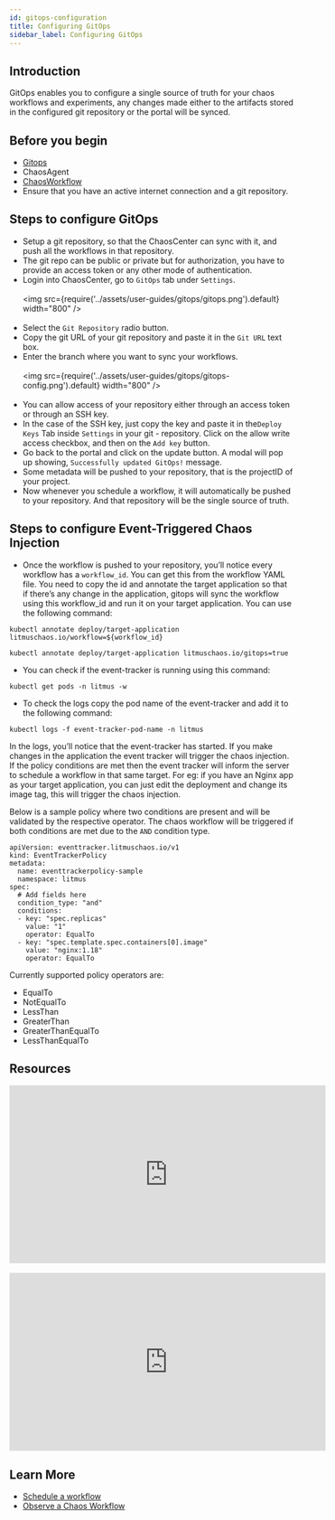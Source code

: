 ```yaml
---
id: gitops-configuration
title: Configuring GitOps
sidebar_label: Configuring GitOps
---
```


## Introduction

GitOps enables you to configure a single source of truth for your chaos workflows and experiments, any changes made either to the artifacts stored in the configured git repository or the portal will be synced.

## Before you begin
- [Gitops](../concepts/gitops)
- ChaosAgent
- [ChaosWorkflow](../concepts/chaos-workflow)
- Ensure that you have an active internet connection and a git repository. 


## Steps to configure GitOps



- Setup a git repository, so that the ChaosCenter can sync with it, and push all the workflows in that repository.
- The git repo can be public or private but for authorization, you have to provide an access token or any other mode of authentication.
- Login into ChaosCenter, go to `GitOps` tab under `Settings`.
<br/><br/>
<img src={require('../assets/user-guides/gitops/gitops.png').default} width="800"  />
<br/><br/>
- Select the `Git Repository` radio button.
- Copy the git URL of your git repository and paste it in the `Git URL` text box.
- Enter the branch where you want to sync your workflows.
<br/><br/>
<img src={require('../assets/user-guides/gitops/gitops-config.png').default} width="800"  />
<br/><br/>
- You can allow access of your repository either through an access token or through an SSH key.
- In the case of the SSH key, just copy the key and paste it in the`Deploy Keys` Tab inside `Settings` in your git - repository. Click on the allow write access checkbox, and then on the `Add key` button.
- Go back to the portal and click on the update button. A modal will pop up showing, `Successfully updated GitOps!` message.
- Some metadata will be pushed to your repository, that is the projectID of your project.
- Now whenever you schedule a workflow, it will automatically be pushed to your repository. And that repository will be the single source of truth.

## Steps to configure Event-Triggered Chaos Injection


- Once the workflow is pushed to your repository, you’ll notice every workflow has a `workflow_id`. You can get this from the workflow YAML file. You need to copy the id and annotate the target application so that if there’s any change in the application, gitops will sync the workflow using this workflow_id and run it on your target application. You can use the following command:

```
kubectl annotate deploy/target-application litmuschaos.io/workflow=${workflow_id}
```

```
kubectl annotate deploy/target-application litmuschaos.io/gitops=true
```

- You can check if the event-tracker is running using this command:<br/>
```
kubectl get pods -n litmus -w
```

- To check the logs copy the pod name of the event-tracker and add it to the following command:
```
kubectl logs -f event-tracker-pod-name -n litmus
```
	
In the logs, you’ll notice that the event-tracker has started.
If you make changes in the application the event tracker will trigger the chaos injection. If the policy conditions are met then the event tracker will inform the server to schedule a workflow in that same target. For eg: if you have an Nginx app as your target application, you can just edit the deployment and change its image tag, this will trigger the chaos injection.

Below is a sample policy where two conditions are present and will be validated by the respective operator. The chaos workflow will be triggered if both conditions are met due to the `AND` condition type.

```
apiVersion: eventtracker.litmuschaos.io/v1
kind: EventTrackerPolicy
metadata:
  name: eventtrackerpolicy-sample
  namespace: litmus
spec:
  # Add fields here
  condition_type: "and"
  conditions:
  - key: "spec.replicas"
    value: "1"
    operator: EqualTo
  - key: "spec.template.spec.containers[0].image"
    value: "nginx:1.18"
    operator: EqualTo

```

Currently supported policy operators are:
- EqualTo
- NotEqualTo
- LessThan
- GreaterThan
- GreaterThanEqualTo
- LessThanEqualTo

## Resources

<iframe width="560" height="315" src="https://www.youtube.com/embed/7cF3rwcZMcA" title="YouTube video player" frameborder="0" allow="accelerometer; autoplay; clipboard-write; encrypted-media; gyroscope; picture-in-picture" allowfullscreen></iframe>
<br/><br/>
<iframe width="560" height="315" src="https://www.youtube.com/embed/uIVrNH2_nVI" title="YouTube video player" frameborder="0" allow="accelerometer; autoplay; clipboard-write; encrypted-media; gyroscope; picture-in-picture" allowfullscreen></iframe>

## Learn More

- [Schedule a workflow](../user-guides/schedule-workflow)
- [Observe a Chaos Workflow](../user-guides/observe-workflow)
